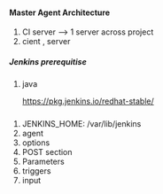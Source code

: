 #### Master Agent Architecture
1. CI server --> 1 server across project
2. cient , server

##### Jenkins prerequitise
1. java 

   https://pkg.jenkins.io/redhat-stable/


#####
1. JENKINS_HOME:  /var/lib/jenkins
2. agent
3. options
4. POST section
5. Parameters
6. triggers
7. input